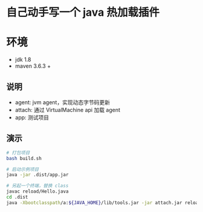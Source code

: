 # 自己动手写一个 java 热加载插件

# 环境

- jdk 1.8
- maven 3.6.3 +

## 说明

- agent: jvm agent，实现动态字节码更新 
- attach: 通过 VirtualMachine api 加载 agent
- app: 测试项目


## 演示

```bash
# 打包项目
bash build.sh

# 启动示例项目
java -jar .dist/app.jar

# 另起一个终端，替换 class
javac reload/Hello.java
cd .dist
java -Xbootclasspath/a:${JAVA_HOME}/lib/tools.jar -jar attach.jar reload/Hello.class
```












